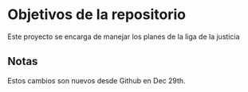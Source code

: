 # Objetivos de la repositorio

Este proyecto se encarga de manejar los planes de la liga de la justicia

## Notas

Estos cambios son nuevos desde Github en Dec 29th.
